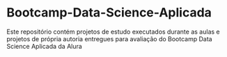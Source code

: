 # Bootcamp-Data-Science-Aplicada
Este repositório contém projetos de estudo executados durante as aulas e projetos de própria autoria entregues para avaliação do Bootcamp Data Science Aplicada da Alura 
